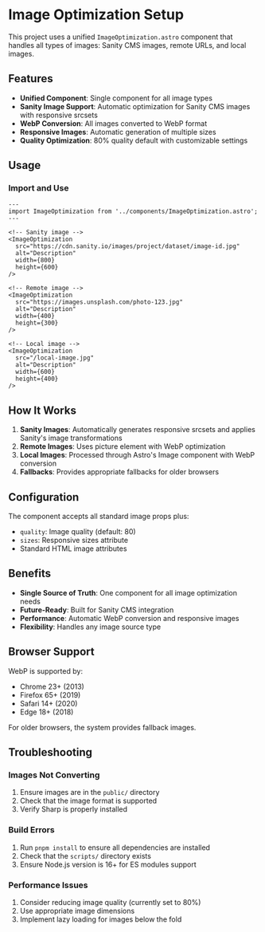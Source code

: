 # Image Optimization Setup

This project uses a unified `ImageOptimization.astro` component that handles all types of images: Sanity CMS images, remote URLs, and local images.

## Features

- **Unified Component**: Single component for all image types
- **Sanity Image Support**: Automatic optimization for Sanity CMS images with responsive srcsets
- **WebP Conversion**: All images converted to WebP format
- **Responsive Images**: Automatic generation of multiple sizes
- **Quality Optimization**: 80% quality default with customizable settings

## Usage

### Import and Use

```astro
---
import ImageOptimization from '../components/ImageOptimization.astro';
---

<!-- Sanity image -->
<ImageOptimization 
  src="https://cdn.sanity.io/images/project/dataset/image-id.jpg" 
  alt="Description" 
  width={800} 
  height={600} 
/>

<!-- Remote image -->
<ImageOptimization 
  src="https://images.unsplash.com/photo-123.jpg" 
  alt="Description" 
  width={400} 
  height={300} 
/>

<!-- Local image -->
<ImageOptimization 
  src="/local-image.jpg" 
  alt="Description" 
  width={600} 
  height={400} 
/>
```

## How It Works

1. **Sanity Images**: Automatically generates responsive srcsets and applies Sanity's image transformations
2. **Remote Images**: Uses picture element with WebP optimization
3. **Local Images**: Processed through Astro's Image component with WebP conversion
4. **Fallbacks**: Provides appropriate fallbacks for older browsers

## Configuration

The component accepts all standard image props plus:
- `quality`: Image quality (default: 80)
- `sizes`: Responsive sizes attribute
- Standard HTML image attributes

## Benefits

- **Single Source of Truth**: One component for all image optimization needs
- **Future-Ready**: Built for Sanity CMS integration
- **Performance**: Automatic WebP conversion and responsive images
- **Flexibility**: Handles any image source type

## Browser Support

WebP is supported by:
- Chrome 23+ (2013)
- Firefox 65+ (2019)
- Safari 14+ (2020)
- Edge 18+ (2018)

For older browsers, the system provides fallback images.

## Troubleshooting

### Images Not Converting
1. Ensure images are in the `public/` directory
2. Check that the image format is supported
3. Verify Sharp is properly installed

### Build Errors
1. Run `pnpm install` to ensure all dependencies are installed
2. Check that the `scripts/` directory exists
3. Ensure Node.js version is 16+ for ES modules support

### Performance Issues
1. Consider reducing image quality (currently set to 80%)
2. Use appropriate image dimensions
3. Implement lazy loading for images below the fold 
